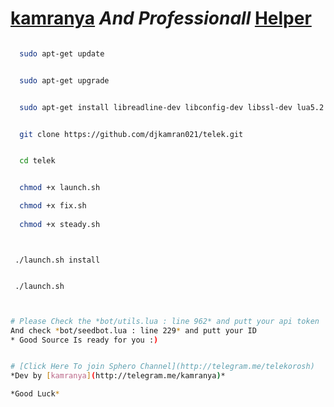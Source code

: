 # [kamranya](https://telegram.me/kamranya) *And Professionall* [Helper](http://telegram.me/kpv_robot)

```bash

  sudo apt-get update 


  sudo apt-get upgrade


  sudo apt-get install libreadline-dev libconfig-dev libssl-dev lua5.2 liblua5.2-dev libevent-dev make unzip git redis-server g++ libjansson-dev libpython-dev expat libexpat1-dev


  git clone https://github.com/djkamran021/telek.git


  cd telek


```

```bash

  chmod +x launch.sh

  chmod +x fix.sh
  
  chmod +x steady.sh

```

```


 ./launch.sh install


 ./launch.sh 


```
```bash

# Please Check the *bot/utils.lua : line 962* and putt your api token
And check *bot/seedbot.lua : line 229* and putt your ID
* Good Source Is ready for you :)

```
```bash

# [Click Here To join Sphero Channel](http://telegram.me/telekorosh)
*Dev by [kamranya](http://telegram.me/kamranya)*

*Good Luck* 
```
